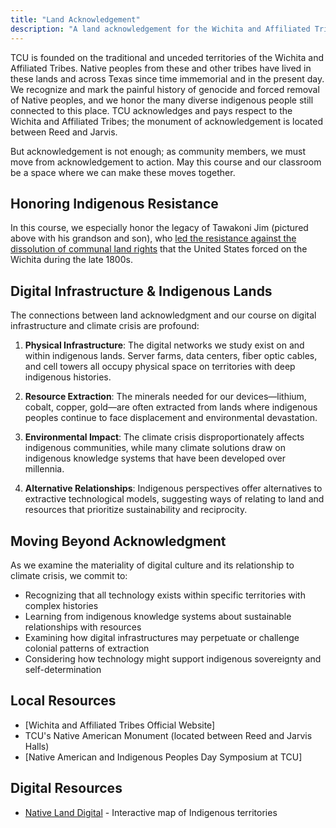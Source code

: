 ```yaml
---
title: "Land Acknowledgement"
description: "A land acknowledgement for the Wichita and Affiliated Tribes"
---
```


TCU is founded on the traditional and unceded territories of the Wichita and Affiliated Tribes. Native peoples from these and other tribes have lived in these lands and across Texas since time immemorial and in the present day. We recognize and mark the painful history of genocide and forced removal of Native peoples, and we honor the many diverse indigenous people still connected to this place. TCU acknowledges and pays respect to the Wichita and Affiliated Tribes; the monument of acknowledgement is located between Reed and Jarvis. 

But acknowledgement is not enough; as community members, we must move from acknowledgement to action. May this course and our classroom be a space where we can make these moves together.

<!-- <img
  src="tawakoni-jim.jpg"
  alt="Two Native American men sit in chairs, with a small Native American boy between them. They are a family grouping of father, son, and grandson."
  caption="Tawakoni Jim (center) with his grandson and son. Historical photograph."
> -->

## Honoring Indigenous Resistance

In this course, we especially honor the legacy of Tawakoni Jim (pictured above with his grandson and son), who [led the resistance against the dissolution of communal land rights](https://wichitatribe.com/culture/history/days-of-darkness-1820-1934/) that the United States forced on the Wichita during the late 1800s.



## Digital Infrastructure & Indigenous Lands

The connections between land acknowledgment and our course on digital infrastructure and climate crisis are profound:

1. **Physical Infrastructure**: The digital networks we study exist on and within indigenous lands. Server farms, data centers, fiber optic cables, and cell towers all occupy physical space on territories with deep indigenous histories.

2. **Resource Extraction**: The minerals needed for our devices—lithium, cobalt, copper, gold—are often extracted from lands where indigenous peoples continue to face displacement and environmental devastation.

3. **Environmental Impact**: The climate crisis disproportionately affects indigenous communities, while many climate solutions draw on indigenous knowledge systems that have been developed over millennia.

4. **Alternative Relationships**: Indigenous perspectives offer alternatives to extractive technological models, suggesting ways of relating to land and resources that prioritize sustainability and reciprocity.

## Moving Beyond Acknowledgment

As we examine the materiality of digital culture and its relationship to climate crisis, we commit to:

- Recognizing that all technology exists within specific territories with complex histories
- Learning from indigenous knowledge systems about sustainable relationships with resources
- Examining how digital infrastructures may perpetuate or challenge colonial patterns of extraction
- Considering how technology might support indigenous sovereignty and self-determination


## Local Resources

- [Wichita and Affiliated Tribes Official Website]
- TCU's Native American Monument (located between Reed and Jarvis Halls)
- [Native American and Indigenous Peoples Day Symposium at TCU]

## Digital Resources

- [Native Land Digital](https://native-land.ca/) - Interactive map of Indigenous territories

